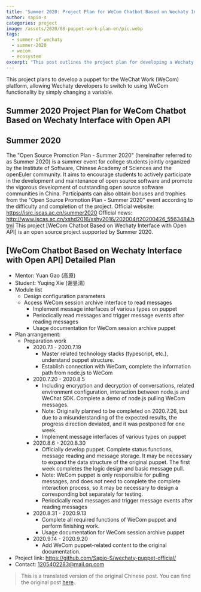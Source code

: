 ```yaml
---
title: 'Summer 2020: Project Plan for WeCom Chatbot Based on Wechaty Interface with Open API'
author: sapio-s
categories: project
image: /assets/2020/08-puppet-work-plan-en/pic.webp
tags:
  - summer-of-wechaty
  - summer-2020
  - wecom
  - ecosystem
excerpt: "This post outlines the project plan for developing a Wechaty puppet for WeChat Work (WeCom) platform, allowing developers to switch to using WeCom functionality by simply changing a variable."
---
```


This project plans to develop a puppet for the WeChat Work (WeCom) platform, allowing Wechaty developers to switch to using WeCom functionality by simply changing a variable.

## Summer 2020 Project Plan for WeCom Chatbot Based on Wechaty Interface with Open API

## Summer 2020

The "Open Source Promotion Plan - Summer 2020" (hereinafter referred to as Summer 2020) is a summer event for college students jointly organized by the Institute of Software, Chinese Academy of Sciences and the openEuler community. It aims to encourage students to actively participate in the development and maintenance of open source software and promote the vigorous development of outstanding open source software communities in China. Participants can also obtain bonuses and trophies from the "Open Source Promotion Plan - Summer 2020" event according to the difficulty and completion of the project.
Official website: <https://isrc.iscas.ac.cn/summer2020> Official news: <http://www.iscas.ac.cn/xshd2016/xshy2016/202004/t20200426_5563484.html>
This project [WeCom Chatbot Based on Wechaty Interface with Open API] is an open source project supported by Summer 2020.

## [WeCom Chatbot Based on Wechaty Interface with Open API] Detailed Plan

- Mentor: Yuan Gao (高原)
- Student: Yuqing Xie (谢昱清)
- Module list
  - Design configuration parameters
  - Access WeCom session archive interface to read messages
    - Implement message interfaces of various types on puppet
    - Periodically read messages and trigger message events after reading messages
    - Usage documentation for WeCom session archive puppet
- Plan arrangement:
  - Preparation work
    - 2020.7.1 - 2020.7.19
      - Master related technology stacks (typescript, etc.), understand puppet structure.
      - Establish connection with WeCom, complete the information path from node.js to WeCom
    - 2020.7.20 - 2020.8.5
      - Including encryption and decryption of conversations, related environment configuration, interaction between node.js and WeChat SDK. Complete a demo of node.js pulling WeCom messages.
      - Note: Originally planned to be completed on 2020.7.26, but due to a misunderstanding of the expected results, the progress direction deviated, and it was postponed for one week.
      - Implement message interfaces of various types on puppet
    - 2020.8.6 - 2020.8.30
      - Officially develop puppet. Complete status functions, message reading and message storage. It may be necessary to expand the data structure of the original puppet. The first week completes the logic design and basic message pull.
      - Note: WeCom puppet is only responsible for pulling messages, and does not need to complete the complete interaction process, so it may be necessary to design a corresponding bot separately for testing.
      - Periodically read messages and trigger message events after reading messages
    - 2020.8.31 - 2020.9.13
      - Complete all required functions of WeCom puppet and perform finishing work.
      - Usage documentation for WeCom session archive puppet
    - 2020.9.14 - 2020.9.20
      - Add WeCom puppet-related content to the original documentation.
- Project link: <https://github.com/Sapio-S/wechaty-puppet-official/>
- Contact: 1205402283@mail.qq.com

> This is a translated version of the original Chinese post. You can find the original post [here](/2020/08/19/puppet-work-plan/).

